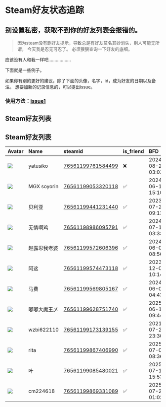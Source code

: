 # Steam好友状态追踪
## 别设置私密，获取不到你的好友列表会报错的。

> 因为steam没有删好友提示，导致总是有好友莫名其妙消失，别人可能无所谓，
> 今天我是忍无可忍了。 必须狠狠查询一下好友的底细。

应该没有人和我一样吧………………

下面就是一些例子。

如果你有别的更好的建议，除了下面的头像，名字，id，成为好友的日期以及备注。 想要加新的记录信息的，可以提出issue。

### 使用方法：[issue1](https://github.com/systemannounce/SteamFriends/issues/1)

## Steam好友列表



## Steam好友列表
| Avatar                                                                            | Name        | steamid                                                                     | is_friend   | BFD                 | removed_time        | Remark   |
|:----------------------------------------------------------------------------------|:------------|:----------------------------------------------------------------------------|:------------|:--------------------|:--------------------|:---------|
| ![](https://avatars.steamstatic.com/e45ebca526b240a1b7f7951eaff65bbb9f5917ce.jpg) | yatusiko    | [76561199761584499](https://steamcommunity.com/profiles/76561199761584499/) | ❌           | 2024-08-21 03:03:52 | 2025-06-27 09:21:06 |          |
| ![](https://avatars.steamstatic.com/118562c8768bd6881a338d3067026a85122e6484.jpg) | MGX soyorin | [76561199053320118](https://steamcommunity.com/profiles/76561199053320118/) | ✅           | 2024-06-13 15:10:45 |                     |          |
| ![](https://avatars.steamstatic.com/148ff422f2245ab66abfeabf3f7506861d6b703b.jpg) | 贝利亚         | [76561199441231440](https://steamcommunity.com/profiles/76561199441231440/) | ✅           | 2023-07-21 09:13:13 |                     |          |
| ![](https://avatars.steamstatic.com/e4c5e2ab869df41657cb2108f0d01723d0ba7ba7.jpg) | 无情啊鸡        | [76561198986095791](https://steamcommunity.com/profiles/76561198986095791/) | ✅           | 2024-07-11 03:33:04 |                     |          |
| ![](https://avatars.steamstatic.com/f7332f202328f3660c31a52e583a974012988f41.jpg) | 赵露思我老婆      | [76561199572606396](https://steamcommunity.com/profiles/76561199572606396/) | ✅           | 2024-06-08 08:56:41 |                     |          |
| ![](https://avatars.steamstatic.com/bacdd6b2ceada3515deb6f70ac965ae1832f407e.jpg) | 阿这          | [76561199574473118](https://steamcommunity.com/profiles/76561199574473118/) | ✅           | 2023-12-01 10:14:05 |                     |          |
| ![](https://avatars.steamstatic.com/e8b3d2d74c1898950ce70d08ff54c002937ae9de.jpg) | 马费          | [76561199569805167](https://steamcommunity.com/profiles/76561199569805167/) | ✅           | 2024-06-08 04:43:33 |                     |          |
| ![](https://avatars.steamstatic.com/e1dde7fe207a397634580d4755f7890ccf24ddd7.jpg) | 嘟嘟大魔王乄      | [76561199628751740](https://steamcommunity.com/profiles/76561199628751740/) | ✅           | 2025-06-14 09:44:39 |                     |          |
| ![](https://avatars.steamstatic.com/fef49e7fa7e1997310d705b2a6158ff8dc1cdfeb.jpg) | wzbi622110  | [76561199173139155](https://steamcommunity.com/profiles/76561199173139155/) | ✅           | 2021-07-23 23:30:44 |                     |          |
| ![](https://avatars.steamstatic.com/fef49e7fa7e1997310d705b2a6158ff8dc1cdfeb.jpg) | rita        | [76561199867406990](https://steamcommunity.com/profiles/76561199867406990/) | ✅           | 2025-07-03 08:36:37 |                     |          |
| ![](https://avatars.steamstatic.com/235b25594b82599b6c7d5725ba41271c74d46377.jpg) | 叶           | [76561199085480021](https://steamcommunity.com/profiles/76561199085480021/) | ✅           | 2025-07-11 15:53:16 |                     |          |
| ![](https://avatars.steamstatic.com/fef49e7fa7e1997310d705b2a6158ff8dc1cdfeb.jpg) | cm224618    | [76561199869331089](https://steamcommunity.com/profiles/76561199869331089/) | ✅           | 2025-07-22 01:02:38 |                     |          |